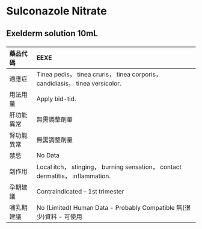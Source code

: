 # Sulconazole Nitrate

## Exelderm solution 10mL

##### 

| 藥品代碼   | EEXE                                                                           |
|:-----------|:-------------------------------------------------------------------------------|
| 適應症     | Tinea pedis， tinea cruris， tinea corporis， candidiasis， tinea versicolor.  |
| 用法用量   | Apply bid-tid.                                                                 |
| 肝功能異常 | 無需調整劑量                                                                   |
| 腎功能異常 | 無需調整劑量                                                                   |
| 禁忌       | No Data                                                                        |
| 副作用     | Local itch， stinging， burning sensation， contact dermatitis， inflammation. |
| 孕期建議   | Contraindicated – 1st trimester                                                |
| 哺乳期建議 | No (Limited) Human Data - Probably Compatible 無(很少)資料 - 可使用            |

